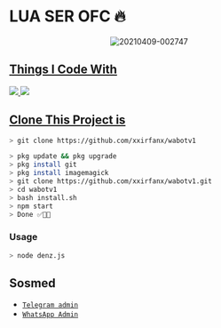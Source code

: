 # LUA SER OFC 🔥
<p align="center">
<img src="https://i.ibb.co/ts5vdNw/20210409-002747.jpg" alt="20210409-002747" border="0">
</p>
<p align="center">
<a href="https://github.com/xxirfanx">
</p>

  
## Things I Code With
<p>
    <img
        src="https://img.shields.io/badge/node.js%20-%2343853D.svg?&style=for-the-badge&logo=node.js&logoColor=white" />
    <img
        src="https://img.shields.io/badge/javascript%20-%23323330.svg?&style=for-the-badge&logo=javascript&logoColor=%23F7DF1E" />



## Clone This Project is

```bash
> git clone https://github.com/xxirfanx/wabotv1
```

```bash
> pkg update && pkg upgrade
> pkg install git
> pkg install imagemagick
> git clone https://github.com/xxirfanx/wabotv1.git
> cd wabotv1
> bash install.sh
> npm start
> Done ✅🥺🙌
```

### Usage
```bash
> node denz.js
```

## Sosmed
* [`Telegram admin`](https://t.me/LAU_BRO)
* [`WhatsApp Admin`](http://wa.me/919048417849)
